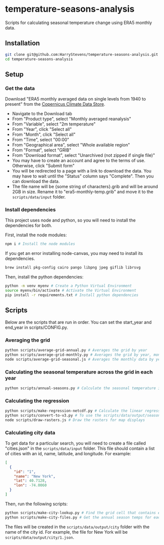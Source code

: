 # temperature-seasons-analysis

Scripts for calculating seasonal temperature change using ERA5 monthly data.

## Installation

```bash
git clone git@github.com:HarryStevens/temperature-seasons-analysis.git
cd temperature-seasons-analysis
```

## Setup

### Get the data

Download "ERA5 monthly averaged data on single levels from 1940 to present" from the [Copernicus Climate Data Store](https://cds-beta.climate.copernicus.eu/datasets/reanalysis-era5-single-levels-monthly-means?tab=download). 
- Navigate to the Download tab
- From "Product type", select "Monthly averaged reanalysis"
- From "Variable", select "2m temperature"
- From "Year", click "Select all"
- From "Month", click "Select all"
- From "Time", select "00:00"
- From "Geographical area", select "Whole available region"
- From "Format", select "GRIB"
- From "Download format", select "Unarchived (not zipped if single file)"
- You may have to create an account and agree to the terms of use. Otherwise, click "Submit form"
- You will be redirected to a page with a link to download the data. You may have to wait until the "Status" column says "Complete". Then you can download the data.
- The file name will be {some string of characters}.grib and will be around 2GB in size. Rename it to "era5-monthly-temp.grib" and move it to the `scripts/data/input` folder.

### Install dependencies

This project uses node and python, so you will need to install the dependencies for both.

First, install the node modules:
```bash
npm i # Install the node modules
```

If you get an error installing node-canvas, you may need to install its dependencies.

```bash 
brew install pkg-config cairo pango libpng jpeg giflib librsvg 
```

Then, install the python dependencies:

``` bash
python -m venv myenv # Create a Python Virtual Environment
source myenv/bin/activate # Activate the Virtual Environment
pip install -r requirements.txt # Install python dependencies
```

## Scripts

Below are the scripts that are run in order. You can set the start_year and end_year in scripts/CONFIG.py.

### Averaging the grid

```bash
python scripts/average-grid-annual.py # Averages the grid by year
python scripts/average-grid-monthly.py # Averages the grid by year, month & hemisphere
node scripts/average-grid-seasonal.js # Averages the monthly data by year and season
```

### Calculating the seasonal temperature across the grid in each year

```bash
python scripts/annual-seasons.py # Calculate the seasonal temperature in each year
```

### Calculating the regression

```bash
python scripts/make-regression-netcdf.py # Calculate the linear regression of year vs. temperature in each season (takes ~12 minutes)
python scripts/convert-to-v3.py # To use the scripts/data/output/seasonal_slopes.nc file with netcdfjs, you will need to convert it from V4 to V3
node scripts/draw-rasters.js # Draw the rasters for map displays
```

### Calculating city data

To get data for a particular search, you will need to create a file called "cities.json" in the `scripts/data/input` folder. This file should contain a list of cities with an id, name, latitude, and longitude. For example:

```json
[
  {
    "id": "1",
    "name": "New York",
    "lat": 40.7128,
    "lon": -74.0060
  }
]
```

Then, run the following scripts:

```bash
python scripts/make-city-lookup.py # Find the grid cell that contains each city's coordinates
python scripts/make-city-files.py # Get the annual season temps for each city
```

The files will be created in the `scripts/data/output/city` folder with the name of the city id. For example, the file for New York will be `scripts/data/output/city/1.json`.